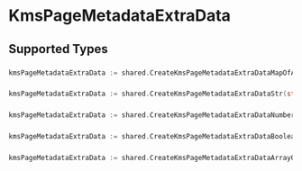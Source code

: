 # KmsPageMetadataExtraData


## Supported Types

### 

```go
kmsPageMetadataExtraData := shared.CreateKmsPageMetadataExtraDataMapOfAny(map[string]any{/* values here */})
```

### 

```go
kmsPageMetadataExtraData := shared.CreateKmsPageMetadataExtraDataStr(string{/* values here */})
```

### 

```go
kmsPageMetadataExtraData := shared.CreateKmsPageMetadataExtraDataNumber(float64{/* values here */})
```

### 

```go
kmsPageMetadataExtraData := shared.CreateKmsPageMetadataExtraDataBoolean(bool{/* values here */})
```

### 

```go
kmsPageMetadataExtraData := shared.CreateKmsPageMetadataExtraDataArrayOfKmsPageMetadata5([]shared.KmsPageMetadata5{/* values here */})
```

